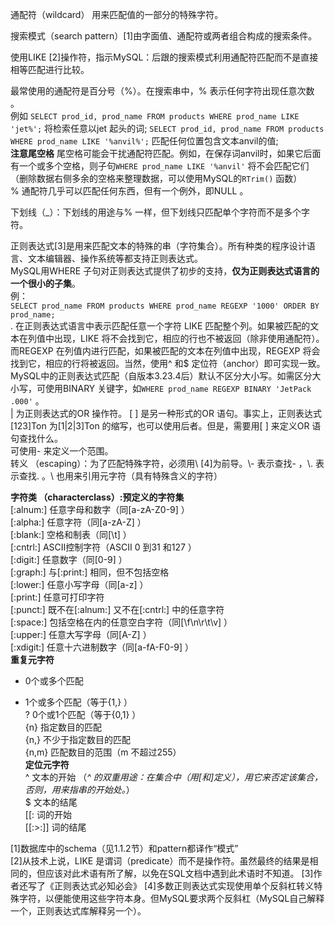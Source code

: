 通配符（wildcard） 用来匹配值的一部分的特殊字符。

搜索模式（search pattern）[1]由字面值、通配符或两者组合构成的搜索条件。

使用LIKE [2]操作符，指示MySQL：后跟的搜索模式利用通配符匹配而不是直接相等匹配进行比较。

最常使用的通配符是百分号（%）。在搜索串中，% 表示任何字符出现任意次数 。  
例如
`SELECT prod_id, prod_name
FROM products
WHERE prod_name LIKE 'jet%';`
将检索任意以jet 起头的词;
`SELECT prod_id, prod_name
FROM products
WHERE prod_name LIKE '%anvil%';`
匹配任何位置包含文本anvil的值;  
**注意尾空格** 尾空格可能会干扰通配符匹配。例如，在保存词anvil时，如果它后面有一个或多个空格，则子句`WHERE prod_name LIKE '%anvil'` 将不会匹配它们  
（删除数据右侧多余的空格来整理数据，可以使用MySQL的`RTrim()` 函数）  
% 通配符几乎可以匹配任何东西，但有一个例外，即NULL 。

下划线（_）：下划线的用途与% 一样，但下划线只匹配单个字符而不是多个字符。

正则表达式[3]是用来匹配文本的特殊的串（字符集合）。所有种类的程序设计语言、文本编辑器、操作系统等都支持正则表达式。  
MySQL用WHERE 子句对正则表达式提供了初步的支持，**仅为正则表达式语言的一个很小的子集**。  
例：  
`SELECT prod_name
FROM products
WHERE prod_name REGEXP '1000'
ORDER BY prod_name;`  
. 在正则表达式语言中表示匹配任意一个字符 
LIKE 匹配整个列。如果被匹配的文本在列值中出现，LIKE 将不会找到它，相应的行也不被返回（除非使用通配符）。而REGEXP 在列值内进行匹配，如果被匹配的文本在列值中出现，REGEXP 将会找到它，相应的行将被返回。当然，使用^ 和$ 定位符（anchor）即可实现一致。  
MySQL中的正则表达式匹配（自版本3.23.4后）默认不区分大小写。如需区分大小写，可使用BINARY 关键字，如`WHERE prod_name REGEXP BINARY 'JetPack .000'` 。  
| 为正则表达式的OR 操作符。 
[ ] 是另一种形式的OR 语句。事实上，正则表达式[123]Ton 为[1|2|3]Ton 的缩写，也可以使用后者。但是，需要用[ ] 来定义OR 语句查找什么。  
可使用- 来定义一个范围。  
转义 （escaping）：为了匹配特殊字符，必须用\\ [4]为前导。\\- 表示查找- ，\\. 表示查找. 。\\ 也用来引用元字符（具有特殊含义的字符）

**字符类 （characterclass）:预定义的字符集**   
[:alnum:]	任意字母和数字（同[a-zA-Z0-9] ）  
[:alpha:]	任意字符（同[a-zA-Z] ）  
[:blank:]	空格和制表（同[\\t] ）  
[:cntrl:]	ASCII控制字符（ASCII 0 到31 和127 ）  
[:digit:]	任意数字（同[0-9] ）  
[:graph:]	与[:print:] 相同，但不包括空格  
[:lower:]	任意小写字母（同[a-z] ）  
[:print:]	任意可打印字符  
[:punct:]	既不在[:alnum:] 又不在[:cntrl:] 中的任意字符  
[:space:]	包括空格在内的任意空白字符（同[\\f\\n\\r\\t\\v] ）  
[:upper:]	任意大写字母（同[A-Z] ）  
[:xdigit:]	任意十六进制数字（同[a-fA-F0-9] ）  
**重复元字符**  
*	0个或多个匹配  
+	1个或多个匹配（等于{1,} ）  
?	0个或1个匹配（等于{0,1} ）  
{n}	指定数目的匹配  
{n,}	不少于指定数目的匹配  
{n,m}	匹配数目的范围（m 不超过255）  
**定位元字符**  
^	文本的开始   （_^ 的双重用途：在集合中（用[和]定义），用它来否定该集合，否则，用来指串的开始处。_）  
$	文本的结尾  
[[:	词的开始  
[[:>:]]	词的结尾  

[1]数据库中的schema（见1.1.2节）和pattern都译作“模式”  
[2]从技术上说，LIKE 是谓词（predicate）而不是操作符。虽然最终的结果是相同的，但应该对此术语有所了解，以免在SQL文档中遇到此术语时不知道。
[3]作者还写了《正则表达式必知必会》
[4]多数正则表达式实现使用单个反斜杠转义特殊字符，以便能使用这些字符本身。但MySQL要求两个反斜杠（MySQL自己解释一个，正则表达式库解释另一个）。
